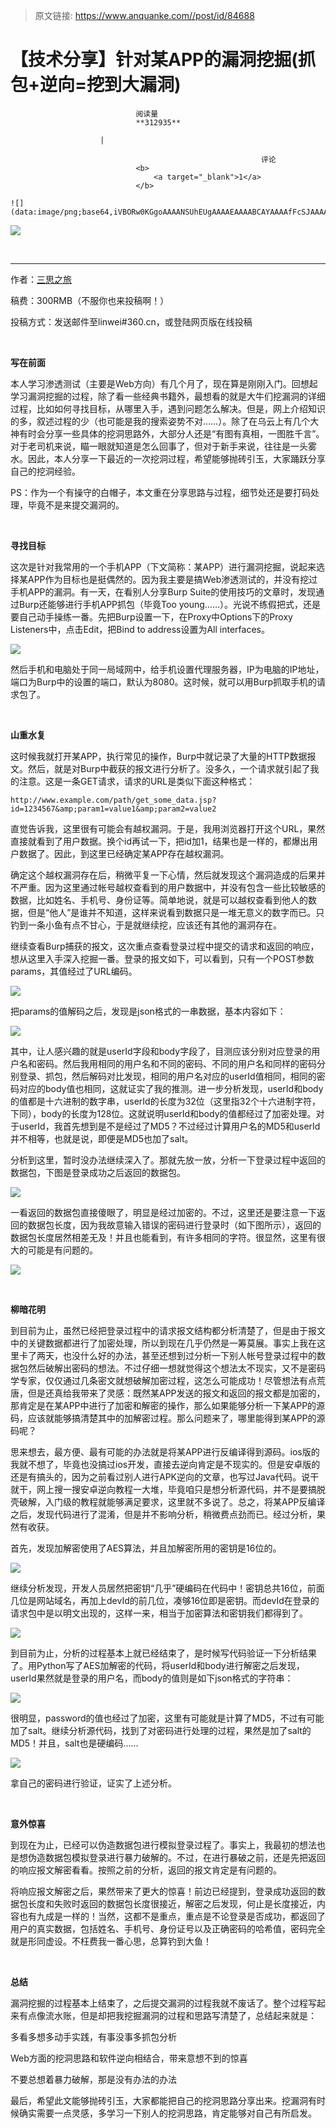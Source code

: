 > 原文链接: https://www.anquanke.com//post/id/84688 


# 【技术分享】针对某APP的漏洞挖掘(抓包+逆向=挖到大漏洞)


                                阅读量   
                                **312935**
                            
                        |
                        
                                                            评论
                                <b>
                                    <a target="_blank">1</a>
                                </b>
                                                                                                                                    ![](data:image/png;base64,iVBORw0KGgoAAAANSUhEUgAAAAEAAAABCAYAAAAfFcSJAAAAAXNSR0IArs4c6QAAAARnQU1BAACxjwv8YQUAAAAJcEhZcwAADsQAAA7EAZUrDhsAAAANSURBVBhXYzh8+PB/AAffA0nNPuCLAAAAAElFTkSuQmCC)
                                                                                            



**[![](https://p1.ssl.qhimg.com/t01ad57b4ba7fce702a.jpg)](https://p1.ssl.qhimg.com/t01ad57b4ba7fce702a.jpg)**

**<br>**

****

作者：[三思之旅](http://bobao.360.cn/member/contribute?uid=1630860495)

稿费：300RMB（不服你也来投稿啊！）

投稿方式：发送邮件至linwei#360.cn，或登陆网页版在线投稿

**<br>**

**写在前面**

本人学习渗透测试（主要是Web方向）有几个月了，现在算是刚刚入门。回想起学习漏洞挖掘的过程，除了看一些经典书籍外，最想看的就是大牛们挖漏洞的详细过程，比如如何寻找目标，从哪里入手，遇到问题怎么解决。但是，网上介绍知识的多，叙述过程的少（也可能是我的搜索姿势不对……）。除了在乌云上有几个大神有时会分享一些具体的挖洞思路外，大部分人还是“有图有真相，一图胜千言”。对于老司机来说，瞄一眼就知道是怎么回事了，但对于新手来说，往往是一头雾水。因此，本人分享一下最近的一次挖洞过程，希望能够抛砖引玉，大家踊跃分享自己的挖洞经验。

PS：作为一个有操守的白帽子，本文重在分享思路与过程，细节处还是要打码处理，毕竟不是来提交漏洞的。

<br>

**寻找目标**

这次是针对我常用的一个手机APP（下文简称：某APP）进行漏洞挖掘，说起来选择某APP作为目标也是挺偶然的。因为我主要是搞Web渗透测试的，并没有挖过手机APP的漏洞。有一天，在看别人分享Burp Suite的使用技巧的文章时，发现通过Burp还能够进行手机APP抓包（毕竟Too young……）。光说不练假把式，还是要自己动手操练一番。先把Burp设置一下，在Proxy中Options下的Proxy Listeners中，点击Edit，把Bind to address设置为All interfaces。

[![](https://p3.ssl.qhimg.com/t01bf86ae6694ad0935.png)](https://p3.ssl.qhimg.com/t01bf86ae6694ad0935.png)

然后手机和电脑处于同一局域网中，给手机设置代理服务器，IP为电脑的IP地址，端口为Burp中的设置的端口，默认为8080。这时候，就可以用Burp抓取手机的请求包了。

<br>

**山重水复**

这时候我就打开某APP，执行常见的操作，Burp中就记录了大量的HTTP数据报文。然后，就是对Burp中截获的报文进行分析了。没多久，一个请求就引起了我的注意。这是一条GET请求，请求的URL是类似下面这种格式：

```
http://www.example.com/path/get_some_data.jsp?id=1234567&amp;param1=value1&amp;param2=value2
```



直觉告诉我，这里很有可能会有越权漏洞。于是，我用浏览器打开这个URL，果然直接就看到了用户数据。换个id再试一下，把id加1，结果也是一样的，都爆出用户数据了。因此，到这里已经确定某APP存在越权漏洞。

确定这个越权漏洞存在后，稍微平复一下心情，然后就发现这个漏洞造成的后果并不严重。因为这里通过帐号越权查看到的用户数据中，并没有包含一些比较敏感的数据，比如姓名、手机号、身份证等。简单地说，就是可以越权查看到他人的数据，但是“他人”是谁并不知道，这样来说看到数据只是一堆无意义的数字而已。只钓到一条小鱼有点不甘心，于是就继续挖，应该还有其他的漏洞存在。

继续查看Burp捕获的报文，这次重点查看登录过程中提交的请求和返回的响应，想从这里入手深入挖掘一番。登录的报文如下，可以看到，只有一个POST参数params，其值经过了URL编码。

[![](https://p0.ssl.qhimg.com/t013919a54db6fb4c03.png)](https://p0.ssl.qhimg.com/t013919a54db6fb4c03.png)

把params的值解码之后，发现是json格式的一串数据，基本内容如下：

[![](https://p0.ssl.qhimg.com/t01303ea3dc51461460.png)](https://p0.ssl.qhimg.com/t01303ea3dc51461460.png)

其中，让人感兴趣的就是userId字段和body字段了，目测应该分别对应登录的用户名和密码。然后我用相同的用户名和不同的密码、不同的用户名和同样的密码分别登录、抓包，然后解码对比发现，相同的用户名对应的userId值相同，相同的密码对应的body值也相同，这就证实了我的推测。进一步分析发现，userId和body的值都是十六进制的数字串，userId的长度为32位（这里指32个十六进制字符，下同），body的长度为128位。这就说明userId和body的值都经过了加密处理。对于userId，我首先想到是不是经过了MD5？不过经过计算用户名的MD5和userId并不相等，也就是说，即便是MD5也加了salt。

分析到这里，暂时没办法继续深入了。那就先放一放，分析一下登录过程中返回的数据包，下图是登录成功之后返回的数据包。

[![](https://p3.ssl.qhimg.com/t017f7a668972e179c7.png)](https://p3.ssl.qhimg.com/t017f7a668972e179c7.png)

一看返回的数据包直接傻眼了，明显是经过加密的。不过，这里还是要注意一下返回的数据包长度，因为我故意输入错误的密码进行登录时（如下图所示），返回的数据包长度居然相差无及！并且也能看到，有许多相同的字符。很显然，这里有很大的可能是有问题的。

[![](https://p4.ssl.qhimg.com/t01f8f010c1f37285f7.png)](https://p4.ssl.qhimg.com/t01f8f010c1f37285f7.png)

**<br>**

**柳暗花明**

到目前为止，虽然已经把登录过程中的请求报文结构都分析清楚了，但是由于报文中的关键数据都进行了加密处理，所以到现在几乎仍然是一筹莫展。事实上我在这里卡了两天，也没什么好的办法，甚至还想到过分析一下别人帐号登录过程中的数据包然后破解出密码的想法。不过仔细一想就觉得这个想法太不现实，又不是密码学专家，仅仅通过几条密文就想破解加密过程，这怎么可能成功！尽管想法有点荒唐，但是还真给我带来了灵感：既然某APP发送的报文和返回的报文都是加密的，那肯定是在某APP中进行了加密和解密的操作，那么如果能够分析一下某APP的源码，应该就能够搞清楚其中的加解密过程。那么问题来了，哪里能得到某APP的源码呢？

思来想去，最方便、最有可能的办法就是将某APP进行反编译得到源码。ios版的我就不想了，毕竟也没搞过ios开发，直接去逆向肯定是不现实的。但是安卓版的还是有搞头的，因为之前看过别人进行APK逆向的文章，也写过Java代码。说干就干，网上搜一搜安卓逆向教程一大堆，毕竟咱只是想分析源代码，并不是要搞脱壳破解，入门级的教程就能够满足要求，这里就不多说了。总之，将某APP反编译之后，发现代码进行了混淆，但是并不影响分析，稍微费点劲而已。经过分析，果然有收获。

首先，发现加解密使用了AES算法，并且加解密所用的密钥是16位的。

[![](https://p3.ssl.qhimg.com/t0178d5d21ed11a98de.png)](https://p3.ssl.qhimg.com/t0178d5d21ed11a98de.png)

继续分析发现，开发人员居然把密钥“几乎”硬编码在代码中！密钥总共16位，前面几位是网站域名，再加上devId的前几位，凑够16位即是密钥。而devId在登录的请求包中是以明文出现的，这样一来，相当于加密算法和密钥我们都得到了。

[![](https://p4.ssl.qhimg.com/t0191152fe464931865.png)](https://p4.ssl.qhimg.com/t0191152fe464931865.png)

到目前为止，分析的过程基本上就已经结束了，是时候写代码验证一下分析结果了。用Python写了AES加解密的代码，将userId和body进行解密之后发现，userId果然就是登录的用户名，而body的值则是如下json格式的字符串：

[![](https://p2.ssl.qhimg.com/t0179639f426ce446f8.png)](https://p2.ssl.qhimg.com/t0179639f426ce446f8.png)

很明显，password的值也经过了加密，这里有可能就是计算了MD5，不过有可能加了salt。继续分析源代码，找到了对密码进行处理的过程，果然是加了salt的MD5！并且，salt也是硬编码……

[![](https://p3.ssl.qhimg.com/t01b8d0171247c5b38e.png)](https://p3.ssl.qhimg.com/t01b8d0171247c5b38e.png)

拿自己的密码进行验证，证实了上述分析。

<br>

**意外惊喜**

到现在为止，已经可以伪造数据包进行模拟登录过程了。事实上，我最初的想法也是想伪造数据包模拟登录进行暴力破解的。不过，在进行暴破之前，还是先把返回的响应报文解密看看。按照之前的分析，返回的报文肯定是有问题的。

将响应报文解密之后，果然带来了更大的惊喜！前边已经提到，登录成功返回的数据包长度和失败时返回的数据包长度很接近，解密之后发现，何止是长度接近，内容也有九成是一样的！当然，这都不是重点，重点是不论登录是否成功，都返回了用户的真实数据，包括姓名、手机号、身份证号以及正确密码的哈希值，密码完全就是形同虚设。不枉费我一番心思，总算钓到大鱼！

<br>

**总结**

漏洞挖掘的过程基本上结束了，之后提交漏洞的过程我就不废话了。整个过程写起来有点像流水账，但是却把我挖掘漏洞的过程和思路写清楚了，总结起来就是：

多看多想多动手实践，有事没事多抓包分析

Web方面的挖洞思路和软件逆向相结合，带来意想不到的惊喜

不要总想着暴力破解，那是没有办法的办法

最后，希望此文能够抛砖引玉，大家都能把自己的挖洞思路分享出来。挖漏洞有时候确实需要一点灵感，多学习一下别人的挖洞思路，肯定能够对自己有所启发。
